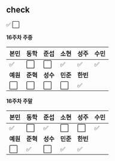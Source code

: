 ## check
:white_check_mark:
:white_large_square:

**16주차 주중**

|본민|동학|준섭|소현|성주|수민|
|----|----|----|----|----|----|
|:white_check_mark:|:white_large_square:|:white_large_square:|:white_check_mark:|:white_check_mark:|:white_check_mark:|
|**예원**|**준혁**|**성수**|**민준**|**한빈**|
|:white_large_square:|:white_large_square:|:white_large_square:|:white_large_square:|:white_check_mark:|

**16주차 주말**

|본민|동학|준섭|소현|성주|수민|
|----|----|----|----|----|----|
|:white_check_mark:|:white_large_square:|:white_check_mark:|:white_large_square:|:white_large_square:|:white_check_mark:|
|**예원**|**준혁**|**성수**|**민준**|**한빈**|
|:white_large_square:|:white_check_mark:|:white_large_square:|:white_check_mark:|:white_check_mark:|
